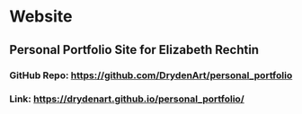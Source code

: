# Website
## Personal Portfolio Site for Elizabeth Rechtin
### GitHub Repo: https://github.com/DrydenArt/personal_portfolio
### Link:  https://drydenart.github.io/personal_portfolio/

